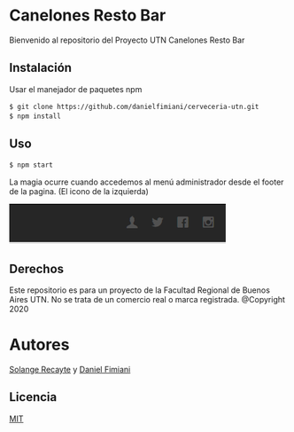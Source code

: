 # Canelones Resto Bar

Bienvenido al repositorio del Proyecto UTN Canelones Resto Bar

## Instalación

Usar el manejador de paquetes npm

```bash
$ git clone https://github.com/danielfimiani/cerveceria-utn.git
$ npm install
```

## Uso

```bash
$ npm start
```

La magia ocurre cuando accedemos al menú administrador desde el footer de la pagina.
(El icono de la izquierda)

<img src=./public/images/imageReadme.png alt="img">

## Derechos

Este repositorio es para un proyecto de la Facultad Regional de Buenos Aires UTN.
No se trata de un comercio real o marca registrada.
@Copyright 2020

# Autores

[Solange Recayte](https://github.com/recayte) y [Daniel Fimiani](https://github.com/danielfimiani)

## Licencia

[MIT](https://choosealicense.com/licenses/mit/)
